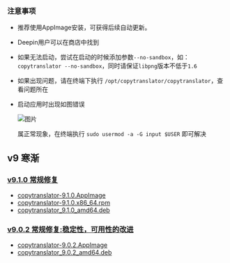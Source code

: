 ###  注意事项
- 推荐使用AppImage安装，可获得后续自动更新。
- Deepin用户可以在商店中找到
- 如果无法启动，尝试在启动的时候添加参数`--no-sandbox`，如：`copytranslator --no-sandbox`，同时请保证`libpng`版本不低于`1.6`
- 如果出现问题，请在终端下执行 `/opt/copytranslator/copytranslator`，查看问题所在
- 启动应用时出现如图错误

    ![图片](https://user-images.githubusercontent.com/18530271/85218769-fb10b600-b3cf-11ea-9fff-5cc7840146c4.png)

    属正常现象，在终端执行 `sudo usermod -a -G input $USER` 即可解决



## v9 寒渐
### [v9.1.0 常规修复](https://github.com/CopyTranslator/CopyTranslator/releases/tag/v9.1.0)
- [copytranslator-9.1.0.AppImage](https://github.com/CopyTranslator/CopyTranslator/releases/download/v9.1.0/copytranslator-9.1.0.AppImage)
- [copytranslator-9.1.0.x86_64.rpm](https://github.com/CopyTranslator/CopyTranslator/releases/download/v9.1.0/copytranslator-9.1.0.x86_64.rpm)
- [copytranslator_9.1.0_amd64.deb](https://github.com/CopyTranslator/CopyTranslator/releases/download/v9.1.0/copytranslator_9.1.0_amd64.deb)
### [v9.0.2 常规修复:稳定性，可用性的改进](https://github.com/CopyTranslator/CopyTranslator/releases/tag/v9.0.2)
- [copytranslator-9.0.2.AppImage](https://github.com/CopyTranslator/CopyTranslator/releases/download/v9.0.2/copytranslator-9.0.2.AppImage)
- [copytranslator_9.0.2_amd64.deb](https://github.com/CopyTranslator/CopyTranslator/releases/download/v9.0.2/copytranslator_9.0.2_amd64.deb)
